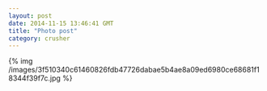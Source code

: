 ```yaml
---
layout: post
date: 2014-11-15 13:46:41 GMT
title: "Photo post"
category: crusher
---
```

{% img /images/3f510340c61460826fdb47726dabae5b4ae8a09ed6980ce68681f18344f39f7c.jpg %}
